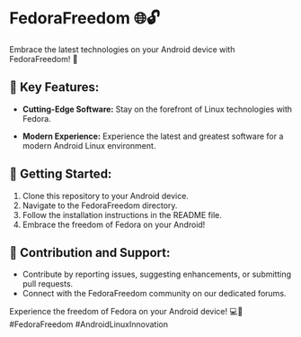 # FedoraFreedom 🌐🔓

Embrace the latest technologies on your Android device with FedoraFreedom! 🚀

## 🌟 Key Features:

- **Cutting-Edge Software:** Stay on the forefront of Linux technologies with Fedora.

- **Modern Experience:** Experience the latest and greatest software for a modern Android Linux environment.

## 🚀 Getting Started:

1. Clone this repository to your Android device.
2. Navigate to the FedoraFreedom directory.
3. Follow the installation instructions in the README file.
4. Embrace the freedom of Fedora on your Android!

## 🤝 Contribution and Support:

- Contribute by reporting issues, suggesting enhancements, or submitting pull requests.
- Connect with the FedoraFreedom community on our dedicated forums.

Experience the freedom of Fedora on your Android device! 💻📱 #FedoraFreedom #AndroidLinuxInnovation

